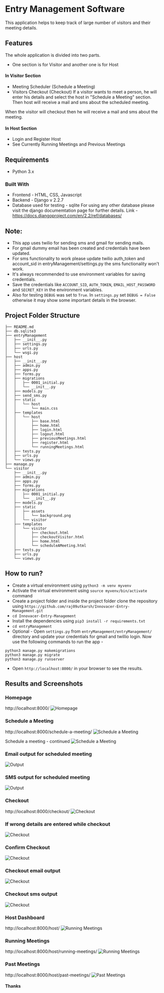 # Entry Management Software

This application helps to keep track of large number of visitors and their meeting details.

## Features

The whole application is divided into two parts.
* One section is for Visitor and another one is for Host

#### In Visitor Section
* Meeting Scheduler (Schedule a Meeting)
* Visitors Checkout (Checkout)
If a visitor wants to meet a person, he will enter his details and select the host in "Schedule a Meeting" section.  
Then host will receive a mail and sms about the scheduled meeting.  

When the visitor will checkout then he will receive a mail and sms about the meeting.  

#### In Host Section
* Login and Register Host
* See Currently Running Meetings and Previous Meetings

## Requirements

* Python 3.x

### Built With

* Frontend - HTML, CSS, Javascript
* Backend - Django v 2.2.7
* Database used for testing - sqlite
For using any other database please visit the django documemtation page for further details.
Link - https://docs.djangoproject.com/en/2.2/ref/databases/

## Note:

* This app uses twilio for sending sms and gmail for sending mails.  
* For gmail dummy email has been created and credentials have been updated.  
* For sms functionality to work please update twilio auth_token and account_sid in entryManagement/settings.py the sms functionality won't work.  
* It's always recommended to use environment variables for saving credentials.  
* Save the credentials like `ACCOUNT_SID`, `AUTH_TOKEN`, `EMAIL_HOST_PASSWORD` and `SECRET_KEY` in the environment variables.  
* Also for testing `DEBUG` was set to `True`. In `settings.py` set `DEBUG = False` otherwise it may show some important details in the browser.

## Project Folder Structure
```
├── README.md
├── db.sqlite3
├── entryManagement
│   ├── __init__.py
│   ├── settings.py
│   ├── urls.py
│   └── wsgi.py
├── host
│   ├── __init__.py
│   ├── admin.py
│   ├── apps.py
│   ├── forms.py
│   ├── migrations
│   │   ├── 0001_initial.py
│   │   └── __init__.py
│   ├── models.py
│   ├── send_sms.py
│   ├── static
│   │   └── host
│   │       └── main.css
│   ├── templates
│   │   └── host
│   │       ├── base.html
│   │       ├── home.html
│   │       ├── login.html
│   │       ├── logout.html
│   │       ├── previousMeetings.html
│   │       ├── register.html
│   │       └── runningMeetings.html
│   ├── tests.py
│   ├── urls.py
│   └── views.py
├── manage.py
└── visitor
    ├── __init__.py
    ├── admin.py
    ├── apps.py
    ├── forms.py
    ├── migrations
    │   ├── 0001_initial.py
    │   └── __init__.py
    ├── models.py
    ├── static
    │   ├── assets
    │   │   └── background.png
    │   └── visitor
    ├── templates
    │   └── visitor
    │       ├── checkout.html
    │       ├── checkoutVisitor.html
    │       ├── home.html
    │       └── scheduleAMeeting.html
    ├── tests.py
    ├── urls.py
    └── views.py
```

## How to run?
* Create a virtual environment using `python3 -m venv myvenv`
* Activate the virtual environment using `source myvenv/bin/activate` command
* Create a project folder and inside the project folder clone the repository using `https://github.com/raj09utkarsh/Innovacer-Entry-Management.git`
* `cd Innovacer-Entry-Management`
* Install the dependencies using `pip3 install -r requirements.txt`
* `cd entryManagement`
* Optional - Open `settings.py` from `entryManagement/entryManagement/` directory and update your credentials for gmail and twillio login. 
Now use the following commands to run the app -
```
python3 manage.py makemigrations
python3 manage.py migrate
python3 manage.py runserver
```
* Open `http://localhost:8000/` in your browser to see the results.

## Results and Screenshots

### Homepage
http://localhost:8000/
![Homepage](Screenshots/websiteHome.png?raw=true)

### Schedule a Meeting
http://localhost:8000/schedule-a-meeting/
![Schedule a Meeting](Screenshots/schedule1.png?raw=true)

Schedule a meeting - continued
![Schedule a Meeting](Screenshots/schedule2.png?raw=true)

### Email output for scheduled meeting
![Output](Screenshots/email-meeting-scheduled.png?raw=true)

### SMS output for scheduled meeting
![Output](Screenshots/meetingScheduled.png?raw=true)

### Checkout
http://localhost:8000/checkout/
![Checkout](Screenshots/checkout.png?raw=true)

### If wrong details are entered while checkout
![Checkout](Screenshots/wrong-checkout.png?raw=true)

### Confirm Checkout
![Checkout](Screenshots/confirm-checkout.png?raw=true)

### Checkout email output
![Checkout](Screenshots/email-output-complete.png?raw=true)

### Checkout sms output
![Checkout](Screenshots/meetingComplete.png?raw=true)

### Host Dashboard
http://localhost:8000/host/
![Running Meetings](Screenshots/hostdashboard.png?raw=true)

### Running Meetings
http://localhost:8000/host/running-meetings/
![Running Meetings](Screenshots/running-meetings.png?raw=true)

### Past Meetings
http://localhost:8000/host/past-meetings/
![Past Meetings](Screenshots/past-meetings.png?raw=true)


#### Thanks